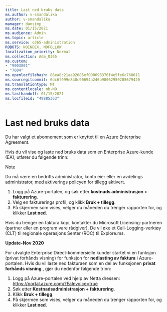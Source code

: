 ```yaml
---
title: Last ned bruks data
ms.author: v-smandalika
author: v-smandalika
manager: dansimp
ms.date: 01/15/2021
ms.audience: Admin
ms.topic: article
ms.service: o365-administration
ROBOTS: NOINDEX, NOFOLLOW
localization_priority: Normal
ms.collection: Adm_O365
ms.custom:
- "9003801"
- "7604"
ms.openlocfilehash: 86ea8c21aa92685ef008693376f4e5fe6c768011
ms.sourcegitcommit: 6dc6f999e840c90694a246b90062950205679420
ms.translationtype: MT
ms.contentlocale: nb-NO
ms.lasthandoff: 01/15/2021
ms.locfileid: "49885363"
---
```

# <a name="download-usage-data"></a>Last ned bruks data

Du har valgt et abonnement som er knyttet til en Azure Enterprise Agreement.

Hvis du vil vise og laste ned bruks data som en Enterprise Azure-kunde (EA), utfører du følgende trinn:

> [!NOTE]
> Du må være en bedrifts administrator, konto eier eller en avdelings administrator, med aktiverings policyen for tillegg aktivert. 

1. Logg på Azure-portalen, og søk etter **kostnads administrasjon + fakturering**.
2. Velg en fakturerings profil, og klikk **Bruk + tillegg**.
3. På skjermen som vises, velger du måneden du trenger rapporten for, og klikker **Last ned**.

Hvis du trenger en faktura kopi, kontakter du Microsoft Licensing-partneren (partner eller en program vare rådgiver). De vil øke et Call-Logging-verktøy (CLT) til regionale operasjons Senter (ROC) til Explore.ms.

**Update-Nov 2020**

For utvalgte Enterprise Direct-kommersielle kunder startet vi en funksjon (privat forhånds visning) for funksjon for **nedlasting av faktura** i Azure-portalen. Hvis du vil laste ned fakturaen som en del av funksjonen **privat forhånds visning** , gjør du nedenfor følgende trinn:

1. Logg på Azure-portalen ved hjelp av Netta dressen: https://portal.azure.com/?EaInvoice=true 
2. Søk etter **Kostnadsadministrasjon + fakturering**. 
3. Klikk **Bruk + tillegg**. 
4. På skjermen som vises, velger du måneden du trenger rapporten for, og klikker **Last ned**.